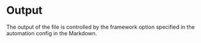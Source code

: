 # Output

The output of the file is controlled by the framework option specified in the automation config in the Markdown.

